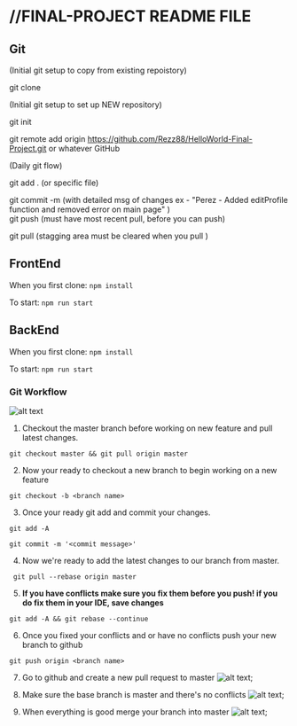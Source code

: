 //FINAL-PROJECT README FILE
==

Git
--
(Initial git setup to copy from existing repoistory)

git clone

(Initial git setup to set up NEW repository)

git init

git remote add origin https://github.com/Rezz88/HelloWorld-Final-Project.git or whatever GitHub

(Daily git flow)

git add . (or specific file)

git commit -m (with detailed msg of changes ex - "Perez - Added editProfile function and removed error on main page" )  
git push (must have most recent pull, before you can push)

git pull (stagging area must be cleared when you pull )

FrontEnd
--
When you first clone:
```npm install```

To start:
```npm run start```

BackEnd
--
When you first clone:
```npm install```

To start:
```npm run start```

### Git Workflow

![alt text](https://media.giphy.com/media/l4hLWYhVo0gHgGTwk/giphy.gif)

1. Checkout the master branch before working on new feature and pull latest changes.

```git checkout master && git pull origin master```

2. Now your ready to checkout a new branch to begin working on a new feature

```git checkout -b <branch name>```

3. Once your ready git add and commit your changes.

```git add -A```

```git commit -m '<commit message>'```

4. Now we're ready to add the latest changes to our branch from master.

``` git pull --rebase origin master```

5. **If you have conflicts make sure you fix them before you push! if you do fix them in your IDE, save changes**

```git add -A && git rebase --continue```

6. Once you fixed your conflicts and or have no conflicts push your new branch to github

```git push origin <branch name>```

7. Go to github and create a new pull request to master
![alt text](./newpull.png);

8. Make sure the base branch is master and there's no conflicts
![alt text](./pull.png);

9. When everything is good merge your branch into master
![alt text](./good.png);

